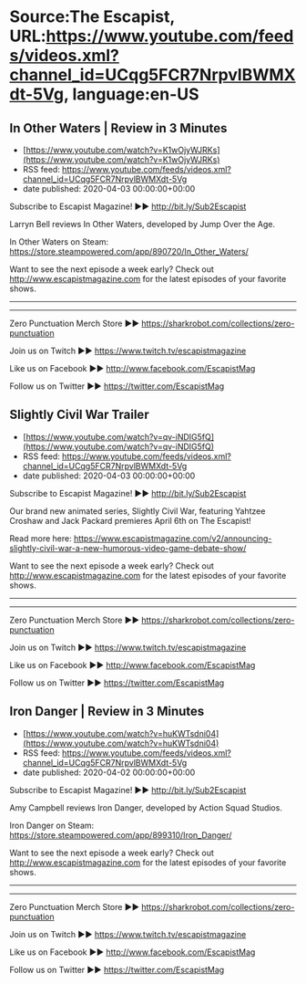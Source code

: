 # Source:The Escapist, URL:https://www.youtube.com/feeds/videos.xml?channel_id=UCqg5FCR7NrpvlBWMXdt-5Vg, language:en-US

## In Other Waters | Review in 3 Minutes
 - [https://www.youtube.com/watch?v=K1wOjyWJRKs](https://www.youtube.com/watch?v=K1wOjyWJRKs)
 - RSS feed: https://www.youtube.com/feeds/videos.xml?channel_id=UCqg5FCR7NrpvlBWMXdt-5Vg
 - date published: 2020-04-03 00:00:00+00:00

Subscribe to Escapist Magazine! ►► http://bit.ly/Sub2Escapist

Larryn Bell reviews In Other Waters, developed by Jump Over the Age.

In Other Waters on Steam: https://store.steampowered.com/app/890720/In_Other_Waters/

Want to see the next episode a week early? Check out http://www.escapistmagazine.com for the latest episodes of your favorite shows.

---



---


Zero Punctuation Merch Store ►► https://sharkrobot.com/collections/zero-punctuation 

Join us on Twitch ►► https://www.twitch.tv/escapistmagazine 

Like us on Facebook ►► http://www.facebook.com/EscapistMag

Follow us on Twitter ►► https://twitter.com/EscapistMag

## Slightly Civil War Trailer
 - [https://www.youtube.com/watch?v=qv-iNDIG5fQ](https://www.youtube.com/watch?v=qv-iNDIG5fQ)
 - RSS feed: https://www.youtube.com/feeds/videos.xml?channel_id=UCqg5FCR7NrpvlBWMXdt-5Vg
 - date published: 2020-04-03 00:00:00+00:00

Subscribe to Escapist Magazine! ►► http://bit.ly/Sub2Escapist

Our brand new animated series, Slightly Civil War, featuring Yahtzee Croshaw and Jack Packard premieres April 6th on The Escapist! 

Read more here: https://www.escapistmagazine.com/v2/announcing-slightly-civil-war-a-new-humorous-video-game-debate-show/

Want to see the next episode a week early? Check out http://www.escapistmagazine.com for the latest episodes of your favorite shows.

---



---


Zero Punctuation Merch Store ►► https://sharkrobot.com/collections/zero-punctuation 

Join us on Twitch ►► https://www.twitch.tv/escapistmagazine 

Like us on Facebook ►► http://www.facebook.com/EscapistMag

Follow us on Twitter ►► https://twitter.com/EscapistMag

## Iron Danger | Review in 3 Minutes
 - [https://www.youtube.com/watch?v=huKWTsdni04](https://www.youtube.com/watch?v=huKWTsdni04)
 - RSS feed: https://www.youtube.com/feeds/videos.xml?channel_id=UCqg5FCR7NrpvlBWMXdt-5Vg
 - date published: 2020-04-02 00:00:00+00:00

Subscribe to Escapist Magazine! ►► http://bit.ly/Sub2Escapist

Amy Campbell reviews Iron Danger, developed by Action Squad Studios.

Iron Danger on Steam: https://store.steampowered.com/app/899310/Iron_Danger/

Want to see the next episode a week early? Check out http://www.escapistmagazine.com for the latest episodes of your favorite shows.

---



---


Zero Punctuation Merch Store ►► https://sharkrobot.com/collections/zero-punctuation 

Join us on Twitch ►► https://www.twitch.tv/escapistmagazine 

Like us on Facebook ►► http://www.facebook.com/EscapistMag

Follow us on Twitter ►► https://twitter.com/EscapistMag

